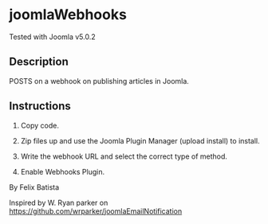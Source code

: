 # joomlaWebhooks
Tested with Joomla v5.0.2
## Description
POSTS on a webhook on publishing articles in Joomla.

## Instructions
1. Copy code.

2. Zip files up and use the Joomla Plugin Manager (upload install) to install.

3. Write the webhook URL and select the correct type of method.

4. Enable Webhooks Plugin.





By Felix Batista

Inspired by W. Ryan parker on https://github.com/wrparker/joomlaEmailNotification